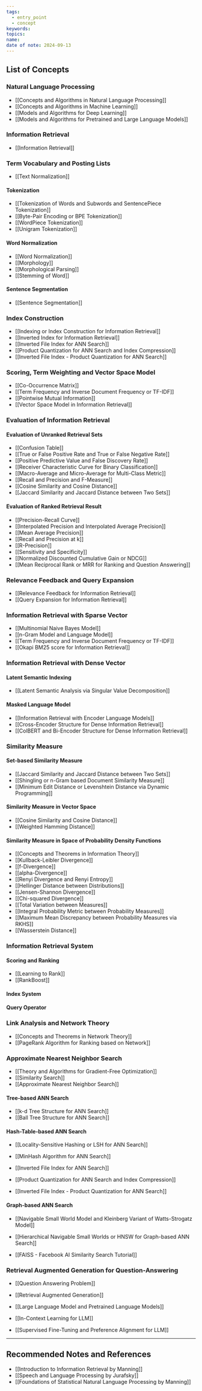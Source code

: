 ```yaml
---
tags:
  - entry_point
  - concept
keywords: 
topics: 
name: 
date of note: 2024-09-13
---
```


## List of Concepts

### Natural Language Processing

- [[Concepts and Algorithms in Natural Language Processing]]
- [[Concepts and Algorithms in Machine Learning]]
- [[Models and Algorithms for Deep Learning]]
- [[Models and Algorithms for Pretrained and Large Language Models]]


### Information Retrieval

- [[Information Retrieval]]

### Term Vocabulary and Posting Lists

- [[Text Normalization]]

#### Tokenization

- [[Tokenization of Words and Subwords and SentencePiece Tokenization]]
- [[Byte-Pair Encoding or BPE Tokenization]]
- [[WordPiece Tokenization]]
- [[Unigram Tokenization]]

#### Word Normalization

- [[Word Normalization]]
- [[Morphology]]
- [[Morphological Parsing]]
- [[Stemming of Word]]

#### Sentence Segmentation

- [[Sentence Segmentation]]


### Index Construction

- [[Indexing or Index Construction for Information Retrieval]]
- [[Inverted Index for Information Retrieval]]
- [[Inverted File Index for ANN Search]]
- [[Product Quantization for ANN Search and Index Compression]]
- [[Inverted File Index - Product Quantization for ANN Search]]

### Scoring, Term Weighting and Vector Space Model

- [[Co-Occurrence Matrix]]
- [[Term Frequency and Inverse Document Frequency or TF-IDF]]
- [[Pointwise Mutual Information]]
- [[Vector Space Model in Information Retrieval]]


### Evaluation of Information Retrieval

#### Evaluation of Unranked Retrieval Sets

- [[Confusion Table]]
- [[True or False Positive Rate and True or False Negative Rate]]
- [[Positive Predictive Value and False Discovery Rate]]
- [[Receiver Characteristic Curve for Binary Classification]]
- [[Macro-Average and Micro-Average for Multi-Class Metric]]
- [[Recall and Precision and F-Measure]]
- [[Cosine Similarity and Cosine Distance]]
- [[Jaccard Similarity and Jaccard Distance between Two Sets]]

#### Evaluation of Ranked Retrieval Result

- [[Precision-Recall Curve]]
- [[Interpolated Precision and Interpolated Average Precision]]
- [[Mean Average Precision]]
- [[Recall and Precision at k]]
- [[R-Precision]]
- [[Sensitivity and Specificity]]
- [[Normalized Discounted Cumulative Gain or NDCG]]
- [[Mean Reciprocal Rank or MRR for Ranking and Question Answering]]


### Relevance Feedback and Query Expansion

- [[Relevance Feedback for Information Retrieval]]
- [[Query Expansion for Information Retrieval]]


### Information Retrieval with Sparse Vector

- [[Multinomial Naive Bayes Model]]
- [[n-Gram Model and Language Model]]
- [[Term Frequency and Inverse Document Frequency or TF-IDF]]
- [[Okapi BM25 score for Information Retrieval]]


### Information Retrieval with Dense Vector

#### Latent Semantic Indexing

- [[Latent Semantic Analysis via Singular Value Decomposition]]

#### Masked Language Model

- [[Information Retrieval with Encoder Language Models]]
- [[Cross-Encoder Structure for Dense Information Retrieval]]
- [[ColBERT and Bi-Encoder Structure for Dense Information Retrieval]]


### Similarity Measure

#### Set-based Similarity Measure

- [[Jaccard Similarity and Jaccard Distance between Two Sets]]
- [[Shingling or n-Gram based Document Similarity Measure]]
- [[Minimum Edit Distance or Levenshtein Distance via Dynamic Programming]]

#### Similarity Measure in Vector Space

- [[Cosine Similarity and Cosine Distance]]
- [[Weighted Hamming Distance]]

#### Similarity Measure in Space of Probability Density Functions

- [[Concepts and Theorems in Information Theory]]
- [[Kullback-Leibler Divergence]]
- [[f-Divergence]]
- [[alpha-Divergence]]
- [[Renyi Divergence and Renyi Entropy]]
- [[Hellinger Distance between Distributions]]
- [[Jensen-Shannon Divergence]]
- [[Chi-squared Divergence]]
- [[Total Variation between Measures]]
- [[Integral Probability Metric between Probability Measures]]
- [[Maximum Mean Discrepancy between Probability Measures via RKHS]]
- [[Wasserstein Distance]]



### Information Retrieval System

#### Scoring and Ranking

- [[Learning to Rank]]
- [[RankBoost]]

#### Index System


#### Query Operator



### Link Analysis and Network Theory

- [[Concepts and Theorems in Network Theory]]
- [[PageRank Algorithm for Ranking based on Network]]


### Approximate Nearest Neighbor Search

- [[Theory and Algorithms for Gradient-Free Optimization]]
- [[Similarity Search]]
- [[Approximate Nearest Neighbor Search]]

#### Tree-based ANN Search

- [[k-d Tree Structure for ANN Search]]
- [[Ball Tree Structure for ANN Search]]

#### Hash-Table-based ANN Search

- [[Locality-Sensitive Hashing or LSH for ANN Search]]
- [[MinHash Algorithm for ANN Search]]

- [[Inverted File Index for ANN Search]]
- [[Product Quantization for ANN Search and Index Compression]]
- [[Inverted File Index - Product Quantization for ANN Search]]

#### Graph-based ANN Search

- [[Navigable Small World Model and Kleinberg Variant of Watts-Strogatz Model]]
- [[Hierarchical Navigable Small Worlds or HNSW for Graph-based ANN Search]]


- [[FAISS - Facebook AI Similarity Search Tutorial]]

### Retrieval Augmented Generation for Question-Answering

- [[Question Answering Problem]]
- [[Retrieval Augmented Generation]]

- [[Large Language Model and Pretrained Language Models]]
- [[In-Context Learning for LLM]]
- [[Supervised Fine-Tuning and Preference Alignment for LLM]]







-----------
##  Recommended Notes and References


- [[Introduction to Information Retrieval by Manning]]
- [[Speech and Language Processing by Jurafsky]]
- [[Foundations of Statistical Natural Language Processing by Manning]]